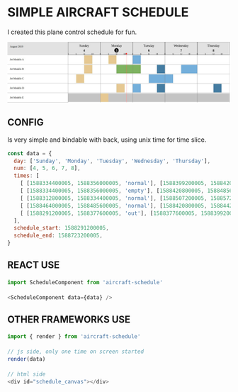 # SIMPLE AIRCRAFT SCHEDULE
I created this plane control schedule for fun.

![GitHub Logo](/img.jpeg)

## CONFIG
Is very simple and bindable with back, using unix time for time slice.
```javascript
const data = {
  day: ['Sunday', 'Monday', 'Tuesday', 'Wednesday', 'Thursday'],
  num: [4, 5, 6, 7, 8],
  times: [
    [ [1588334400005, 1588356000005, 'normal'], [1588399200005, 1588420800005, 'normal'], [1588464000005, 1588485600005, 'normal'], ],
    [ [1588334400005, 1588356000005, 'empty'], [1588420800005, 1588485600005, 'normal'], [1588528800005, 1588550400005, 'empty'], [1588593600005, 1588636800005, 'normal'], ],
    [ [1588312800005, 1588334400005, 'normal'], [1588507200005, 1588572000005, 'normal'], ],
    [ [1588464000005, 1588485600005, 'normal'], [1588420800005, 1588442400005, 'empty'], [1588528800005, 1588550400005, 'empty'], [1588680000005, 1588701600005, 'empty'], ],
    [ [1588291200005, 1588377600005, 'out'], [1588377600005, 1588399200005, 'normal'], [1588399200005, 1588723200005, 'out'], ],
  ],
  schedule_start: 1588291200005,
  schedule_end: 1588723200005,
}
```

## REACT USE
```javascript
import ScheduleComponent from 'aircraft-schedule'

<ScheduleComponent data={data} />
```

## OTHER FRAMEWORKS USE
```javascript
import { render } from 'aircraft-schedule'

// js side, only one time on screen started
render(data)

// html side
<div id="schedule_canvas"></div>
```

